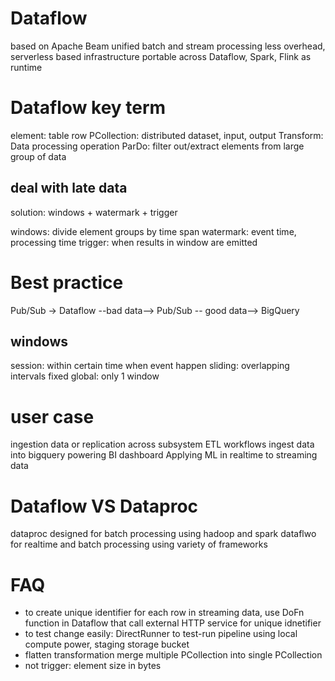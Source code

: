 # Dataflow
based on Apache Beam
unified batch and stream processing
less overhead, serverless based infrastructure
portable across Dataflow, Spark, Flink as runtime

# Dataflow key term
element: table row
PCollection: distributed dataset, input, output
Transform: Data processing operation
ParDo: filter out/extract elements from large group of data

## deal with late data
solution: windows + watermark + trigger

windows: divide element groups by time span
watermark: event time, processing time
trigger: when results in window are emitted

# Best practice
Pub/Sub -> Dataflow --bad data--> Pub/Sub
                    -- good data--> BigQuery

## windows
session: within certain time when event happen
sliding: overlapping intervals
fixed
global: only 1 window

# user case
ingestion data or replication across subsystem
ETL workflows ingest data into bigquery
powering BI dashboard
Applying ML in realtime to streaming data

# Dataflow VS Dataproc
dataproc designed for batch processing using hadoop and spark
dataflwo for realtime and batch processing using variety of frameworks

# FAQ
- to create unique identifier for each row in streaming data, use DoFn function in Dataflow that call external HTTP service for unique idnetifier
- to test change easily: DirectRunner to test-run pipeline using local compute power, staging storage bucket
- flatten transformation merge multiple PCollection into single PCollection
- not trigger: element size in bytes
